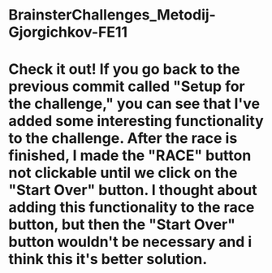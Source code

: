# BrainsterChallenges_Metodij-Gjorgichkov-FE11

# Check it out! If you go back to the previous commit called "Setup for the challenge," you can see that I've added some interesting functionality to the challenge. After the race is finished, I made the "RACE" button not clickable until we click on the "Start Over" button. I thought about adding this functionality to the race button, but then the "Start Over" button wouldn't be necessary and i think this it's better solution.
